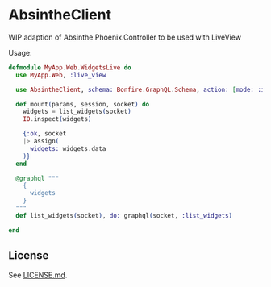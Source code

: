 # AbsintheClient

WIP adaption of Absinthe.Phoenix.Controller to be used with LiveView

Usage:

```elixir
defmodule MyApp.Web.WidgetsLive do
  use MyApp.Web, :live_view

  use AbsintheClient, schema: Bonfire.GraphQL.Schema, action: [mode: :internal]

  def mount(params, session, socket) do
    widgets = list_widgets(socket)
    IO.inspect(widgets)

    {:ok, socket
    |> assign(
      widgets: widgets.data
    )}
  end

  @graphql """
    {
      widgets
    }
  """
  def list_widgets(socket), do: graphql(socket, :list_widgets)

end
```

## License

See [LICENSE.md](./LICENSE.md).

